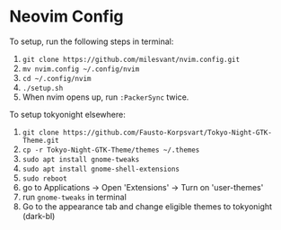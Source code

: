 # Neovim Config

To setup, run the following steps in terminal:

1. `git clone https://github.com/milesvant/nvim.config.git`
2. `mv nvim.config ~/.config/nvim`
3. `cd ~/.config/nvim`
4. `./setup.sh`
5. When nvim opens up, run `:PackerSync` twice.

To setup tokyonight elsewhere:

1. `git clone https://github.com/Fausto-Korpsvart/Tokyo-Night-GTK-Theme.git`
2. `cp -r Tokyo-Night-GTK-Theme/themes ~/.themes`
3. `sudo apt install gnome-tweaks`
4. `sudo apt install gnome-shell-extensions`
5. `sudo reboot`
6.  go to Applications -> Open 'Extensions' -> Turn on 'user-themes'
7.  run `gnome-tweaks` in terminal
8.  Go to the appearance tab and change eligible themes to tokyonight (dark-bl)

